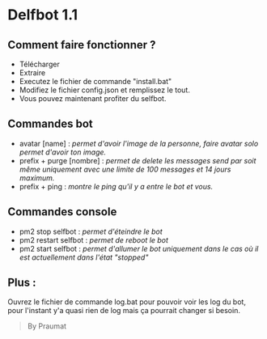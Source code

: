 # Delfbot 1.1


Comment faire fonctionner ? 
---
- Télécharger
- Extraire 
- Executez le fichier de commande "install.bat"
- Modifiez le fichier config.json et remplissez le tout.
- Vous pouvez maintenant profiter du selfbot.

Commandes bot 
---
- avatar [name] : *permet d'avoir l'image de la personne, faire avatar solo permet d'avoir ton image.*
- prefix + purge [nombre] : *permet de delete les messages send par soit même uniquement avec une limite de 100 messages et 14 jours maximum.*
- prefix + ping : *montre le ping qu'il y a entre le bot et vous.*

Commandes console
---
- pm2 stop selfbot : <i>permet d'éteindre le bot</i>
- pm2 restart selfbot : <i>permet de reboot le bot</i>
- pm2 start selfbot : <i>permet d'allumer le bot uniquement dans le cas où il est actuellement dans l'état "stopped"</i>

Plus : 
---
Ouvrez le fichier de commande log.bat pour pouvoir voir les log du bot, pour l'instant y'a quasi rien de log mais ça pourrait changer si besoin.

> By Praumat


